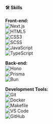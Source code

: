 #### 🛠️ Skills

**Front-end:**  
![Next.js](https://img.shields.io/badge/Next.js-%23000000.svg?logo=next.js&logoColor=white)  
![HTML5](https://img.shields.io/badge/HTML5-%23E34F26.svg?logo=html5&logoColor=white)  
![CSS3](https://img.shields.io/badge/CSS3-%231572B6.svg?logo=css3&logoColor=white)  
![SCSS](https://img.shields.io/badge/SCSS-%2300BFFF.svg?logo=sass&logoColor=white)  
![JavaScript](https://img.shields.io/badge/JavaScript-%23F7DF1E.svg?logo=javascript&logoColor=black)  
![TypeScript](https://img.shields.io/badge/TypeScript-%23007ACC.svg?logo=typescript&logoColor=white)  

**Back-end:**  
![Hono](https://img.shields.io/badge/Hono-%233c3c3c.svg?logo=honora&logoColor=white)  
![Prisma](https://img.shields.io/badge/Prisma-%3D0175C2.svg?logo=prisma&logoColor=white)  
![Bun](https://img.shields.io/badge/Bun-%231A1B34.svg?logo=fun&logoColor=white)  

**Development Tools:**  
![Git](https://img.shields.io/badge/Git-%23F05032.svg?logo=git&logoColor=white)  
![Docker](https://img.shields.io/badge/Docker-%232496ED.svg?logo=docker&logoColor=white)  
![Makefile](https://img.shields.io/badge/Makefile-%2338B000.svg?logo=make&logoColor=white)  
![VS Code](https://img.shields.io/badge/Visual%20Studio%20Code-%23007ACC.svg?logo=visual-studio-code&logoColor=white)  
![GitHub](https://img.shields.io/badge/GitHub-%23121011.svg?logo=github&logoColor=white)  
